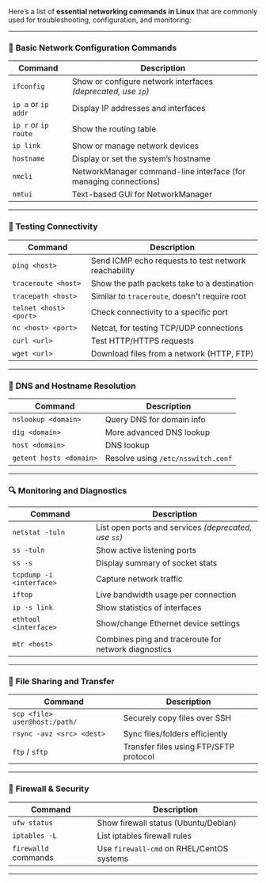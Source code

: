 Here’s a list of **essential networking commands in Linux** that are commonly used for troubleshooting, configuration, and monitoring:

---

### 🔧 **Basic Network Configuration Commands**

| Command              | Description                                                      |
| -------------------- | ---------------------------------------------------------------- |
| `ifconfig`           | Show or configure network interfaces *(deprecated, use `ip`)*    |
| `ip a` or `ip addr`  | Display IP addresses and interfaces                              |
| `ip r` or `ip route` | Show the routing table                                           |
| `ip link`            | Show or manage network devices                                   |
| `hostname`           | Display or set the system’s hostname                             |
| `nmcli`              | NetworkManager command-line interface (for managing connections) |
| `nmtui`              | Text-based GUI for NetworkManager                                |

---

### 📶 **Testing Connectivity**

| Command                | Description                                          |
| ---------------------- | ---------------------------------------------------- |
| `ping <host>`          | Send ICMP echo requests to test network reachability |
| `traceroute <host>`    | Show the path packets take to a destination          |
| `tracepath <host>`     | Similar to `traceroute`, doesn't require root        |
| `telnet <host> <port>` | Check connectivity to a specific port                |
| `nc <host> <port>`     | Netcat, for testing TCP/UDP connections              |
| `curl <url>`           | Test HTTP/HTTPS requests                             |
| `wget <url>`           | Download files from a network (HTTP, FTP)            |

---

### 📡 **DNS and Hostname Resolution**

| Command                 | Description                        |
| ----------------------- | ---------------------------------- |
| `nslookup <domain>`     | Query DNS for domain info          |
| `dig <domain>`          | More advanced DNS lookup           |
| `host <domain>`         | DNS lookup                         |
| `getent hosts <domain>` | Resolve using `/etc/nsswitch.conf` |

---

### 🔍 **Monitoring and Diagnostics**

| Command                  | Description                                           |
| ------------------------ | ----------------------------------------------------- |
| `netstat -tuln`          | List open ports and services *(deprecated, use `ss`)* |
| `ss -tuln`               | Show active listening ports                           |
| `ss -s`                  | Display summary of socket stats                       |
| `tcpdump -i <interface>` | Capture network traffic                               |
| `iftop`                  | Live bandwidth usage per connection                   |
| `ip -s link`             | Show statistics of interfaces                         |
| `ethtool <interface>`    | Show/change Ethernet device settings                  |
| `mtr <host>`             | Combines ping and traceroute for network diagnostics  |

---

### 📁 **File Sharing and Transfer**

| Command                       | Description                            |
| ----------------------------- | -------------------------------------- |
| `scp <file> user@host:/path/` | Securely copy files over SSH           |
| `rsync -avz <src> <dest>`     | Sync files/folders efficiently         |
| `ftp` / `sftp`                | Transfer files using FTP/SFTP protocol |

---

### 🔐 **Firewall & Security**

| Command              | Description                               |
| -------------------- | ----------------------------------------- |
| `ufw status`         | Show firewall status (Ubuntu/Debian)      |
| `iptables -L`        | List iptables firewall rules              |
| `firewalld` commands | Use `firewall-cmd` on RHEL/CentOS systems |

---
